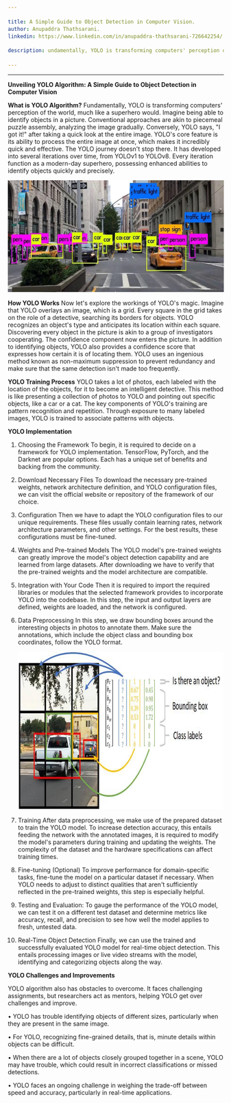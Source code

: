 ```yaml
---

title: A Simple Guide to Object Detection in Computer Vision.
author: Anupaddra Thathsarani.
linkedin: https://www.linkedin.com/in/anupaddra-thathsarani-726642254/

description: undamentally, YOLO is transforming computers' perception of the world, much like a superhero would. Imagine being able to identify objects in a picture. Conventional approaches are akin to piecemeal puzzle assembly, analyzing the image gradually. Conversely, YOLO says, "I got it!" after taking a quick look at the entire image. YOLO's core feature is its ability to process the entire image at once, which makes it incredibly quick and effective.

---
```

___
**Unveiling YOLO Algorithm: A Simple Guide to Object Detection in Computer Vision**

**What is YOLO Algorithm?**
Fundamentally, YOLO is transforming computers' perception of the world, much like a superhero would. Imagine being able to identify objects in a picture. Conventional approaches are akin to piecemeal puzzle assembly, analyzing the image gradually. Conversely, YOLO says, "I got it!" after taking a quick look at the entire image. YOLO's core feature is its ability to process the entire image at once, which makes it incredibly quick and effective.
The YOLO journey doesn't stop there. It has developed into several iterations over time, from YOLOv1 to YOLOv8. Every iteration function as a modern-day superhero, possessing enhanced abilities to identify objects quickly and precisely.

<img src="/img/at_1_2023_12_15.jpg" height="261" width="640"  />

**How YOLO Works**
Now let's explore the workings of YOLO's magic. Imagine that YOLO overlays an image, which is a grid. Every square in the grid takes on the role of a detective, searching its borders for objects. YOLO recognizes an object's type and anticipates its location within each square. Discovering every object in the picture is akin to a group of investigators cooperating.
The confidence component now enters the picture. In addition to identifying objects, YOLO also provides a confidence score that expresses how certain it is of locating them. YOLO uses an ingenious method known as non-maximum suppression to prevent redundancy and make sure that the same detection isn't made too frequently.

**YOLO Training Process**
YOLO takes a lot of photos, each labeled with the location of the objects, for it to become an intelligent detective. This method is like presenting a collection of photos to YOLO and pointing out specific objects, like a car or a cat. The key components of YOLO's training are pattern recognition and repetition. Through exposure to many labeled images, YOLO is trained to associate patterns with objects. 

**YOLO Implementation**
1.	Choosing the Framework
To begin, it is required to decide on a framework for YOLO implementation. TensorFlow, PyTorch, and the Darknet are popular options. Each has a unique set of benefits and backing from the community.

2.	Download Necessary Files
To download the necessary pre-trained weights, network architecture definition, and YOLO configuration files, we can visit the official website or repository of the framework of our choice.

3.	Configuration
Then we have to adapt the YOLO configuration files to our unique requirements. These files usually contain learning rates, network architecture parameters, and other settings. For the best results, these configurations must be fine-tuned.

4.	Weights and Pre-trained Models
The YOLO model's pre-trained weights can greatly improve the model's object detection capability and are learned from large datasets. After downloading we have to verify that the pre-trained weights and the model architecture are compatible.

5.	Integration with Your Code
Then it is required to import the required libraries or modules that the selected framework provides to incorporate YOLO into the codebase. In this step, the input and output layers are defined, weights are loaded, and the network is configured.

6.	Data Preprocessing 
In this step, we draw bounding boxes around the interesting objects in photos to annotate them. Make sure the annotations, which include the object class and bounding box coordinates, follow the YOLO format.

    <img src="/img/at_2_2023_12_15.jpg" height="368" width="867"  />

7.	Training
After data preprocessing, we make use of the prepared dataset to train the YOLO model. To increase detection accuracy, this entails feeding the network with the annotated images, it is required to modify the model's parameters during training and updating the weights. The complexity of the dataset and the hardware specifications can affect training times.

8.	Fine-tuning (Optional)
To improve performance for domain-specific tasks, fine-tune the model on a particular dataset if necessary. When YOLO needs to adjust to distinct qualities that aren't sufficiently reflected in the pre-trained weights, this step is especially helpful.

9.	Testing and Evaluation: 
To gauge the performance of the YOLO model, we can test it on a different test dataset and determine metrics like accuracy, recall, and precision to see how well the model applies to fresh, untested data.

10.	Real-Time Object Detection
Finally, we can use the trained and successfully evaluated YOLO model for real-time object detection. This entails processing images or live video streams with the model, identifying and categorizing objects along the way.

**YOLO Challenges and Improvements**

YOLO algorithm also has obstacles to overcome. It faces challenging assignments, but researchers act as mentors, helping YOLO get over challenges and improve. 

 •	YOLO has trouble identifying objects of different sizes, particularly when they are present in the same image.
 
 •	For YOLO, recognizing fine-grained details, that is, minute details within objects can be difficult.
 
 •	When there are a lot of objects closely grouped together in a scene, YOLO may have trouble, which could result in incorrect classifications or missed detections.
 
 •	YOLO faces an ongoing challenge in weighing the trade-off between speed and accuracy, particularly in real-time applications.
